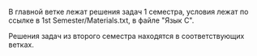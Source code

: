В главной ветке лежат решения задач 1 семестра, условия лежат по ссылке в 1st Semester/Materials.txt, в файле "Язык C".

Решения задач из второго семестра находятся в соответствующих ветках.
